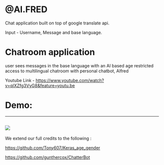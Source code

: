 # @Al.FRED
Chat application built on top of google translate api.

Input - Username, Message and base language.

# Chatroom application 

user sees messages in the base language with an AI based age restricted access to multilingual chatroom with personal chatbot, Alfred

Youtube Link - https://www.youtube.com/watch?v=qIXZfg3VyG8&feature=youtu.be


# Demo:
---------------------------------------------------------------------------------------------
![](CRoss-talk.gif)
---------------------------------------------------------------------------------------------

We extend our full credits to the following :

https://github.com/Tony607/Keras_age_gender

https://github.com/gunthercox/ChatterBot

